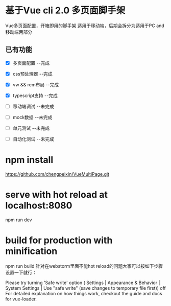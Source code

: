 # 基于Vue cli 2.0 多页面脚手架
Vue多页面配置，开箱即用的脚手架
适用于移动端，后期会拆分为适用于PC and 移动端两部分

## 已有功能

+ [x] 多页面配置 --完成

+ [x] css预处理器 --完成

+ [x] vw && rem布局 --完成

+ [x] typescript支持 --完成

+ [ ] 移动端调试 --未完成

+ [ ] mock数据 --未完成

+ [ ] 单元测试 --未完成

+ [ ] 自动化测试 --未完成

# npm install

https://github.com/chengpeixin/VueMultiPage.git
# serve with hot reload at localhost:8080
npm run dev

# build for production with minification
npm run build
针对在webstorm里面不能hot reload的问题大家可以按如下步骤设置一下就行：

Please try turning 'Safe write' option ( Settings | Appearance & Behavior | System Settings | Use "safe write" (save changes to temporary file first)) off
For detailed explanation on how things work, checkout the guide and docs for vue-loader.
